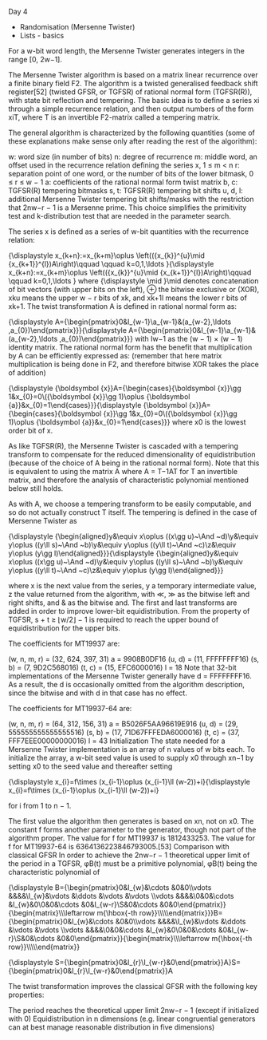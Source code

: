 Day 4

* Randomisation (Mersenne Twister)
* Lists - basics



For a w-bit word length, the Mersenne Twister generates integers in the range [0, 2w−1].

The Mersenne Twister algorithm is based on a matrix linear recurrence over a finite binary field F2. The algorithm is a twisted generalised feedback shift register[52] (twisted GFSR, or TGFSR) of rational normal form (TGFSR(R)), with state bit reflection and tempering. The basic idea is to define a series xi through a simple recurrence relation, and then output numbers of the form xiT, where T is an invertible F2-matrix called a tempering matrix.

The general algorithm is characterized by the following quantities (some of these explanations make sense only after reading the rest of the algorithm):

w: word size (in number of bits)
n: degree of recurrence
m: middle word, an offset used in the recurrence relation defining the series x, 1 ≤ m < n
r: separation point of one word, or the number of bits of the lower bitmask, 0 ≤ r ≤ w − 1
a: coefficients of the rational normal form twist matrix
b, c: TGFSR(R) tempering bitmasks
s, t: TGFSR(R) tempering bit shifts
u, d, l: additional Mersenne Twister tempering bit shifts/masks
with the restriction that 2nw−r − 1 is a Mersenne prime. This choice simplifies the primitivity test and k-distribution test that are needed in the parameter search.

The series x is defined as a series of w-bit quantities with the recurrence relation:

{\displaystyle x_{k+n}:=x_{k+m}\oplus \left(({x_{k}}^{u}\mid {x_{k+1}}^{l})A\right)\qquad \qquad k=0,1,\ldots }{\displaystyle x_{k+n}:=x_{k+m}\oplus \left(({x_{k}}^{u}\mid {x_{k+1}}^{l})A\right)\qquad \qquad k=0,1,\ldots }
where {\displaystyle \mid }\mid  denotes concatenation of bit vectors (with upper bits on the left), ⊕ the bitwise exclusive or (XOR), xku means the upper w − r bits of xk, and xk+1l means the lower r bits of xk+1. The twist transformation A is defined in rational normal form as:

{\displaystyle A={\begin{pmatrix}0&I_{w-1}\\a_{w-1}&(a_{w-2},\ldots ,a_{0})\end{pmatrix}}}{\displaystyle A={\begin{pmatrix}0&I_{w-1}\\a_{w-1}&(a_{w-2},\ldots ,a_{0})\end{pmatrix}}}
with Iw−1 as the (w − 1) × (w − 1) identity matrix. The rational normal form has the benefit that multiplication by A can be efficiently expressed as: (remember that here matrix multiplication is being done in F2, and therefore bitwise XOR takes the place of addition)

{\displaystyle {\boldsymbol {x}}A={\begin{cases}{\boldsymbol {x}}\gg 1&x_{0}=0\\({\boldsymbol {x}}\gg 1)\oplus {\boldsymbol {a}}&x_{0}=1\end{cases}}}{\displaystyle {\boldsymbol {x}}A={\begin{cases}{\boldsymbol {x}}\gg 1&x_{0}=0\\({\boldsymbol {x}}\gg 1)\oplus {\boldsymbol {a}}&x_{0}=1\end{cases}}}
where x0 is the lowest order bit of x.

As like TGFSR(R), the Mersenne Twister is cascaded with a tempering transform to compensate for the reduced dimensionality of equidistribution (because of the choice of A being in the rational normal form). Note that this is equivalent to using the matrix A where A = T−1AT for T an invertible matrix, and therefore the analysis of characteristic polynomial mentioned below still holds.

As with A, we choose a tempering transform to be easily computable, and so do not actually construct T itself. The tempering is defined in the case of Mersenne Twister as

{\displaystyle {\begin{aligned}y&\equiv x\oplus ((x\gg u)~\And ~d)\\y&\equiv y\oplus ((y\ll s)~\And ~b)\\y&\equiv y\oplus ((y\ll t)~\And ~c)\\z&\equiv y\oplus (y\gg l)\end{aligned}}}{\displaystyle {\begin{aligned}y&\equiv x\oplus ((x\gg u)~\And ~d)\\y&\equiv y\oplus ((y\ll s)~\And ~b)\\y&\equiv y\oplus ((y\ll t)~\And ~c)\\z&\equiv y\oplus (y\gg l)\end{aligned}}}

where x is the next value from the series, y a temporary intermediate value, z the value returned from the algorithm, with ≪, ≫ as the bitwise left and right shifts, and & as the bitwise and. The first and last transforms are added in order to improve lower-bit equidistribution. From the property of TGFSR, s + t ≥ ⌊w/2⌋ − 1 is required to reach the upper bound of equidistribution for the upper bits.

The coefficients for MT19937 are:

(w, n, m, r) = (32, 624, 397, 31)
a = 9908B0DF16
(u, d) = (11, FFFFFFFF16)
(s, b) = (7, 9D2C568016)
(t, c) = (15, EFC6000016)
l = 18
Note that 32-bit implementations of the Mersenne Twister generally have d = FFFFFFFF16. As a result, the d is occasionally omitted from the algorithm description, since the bitwise and with d in that case has no effect.

The coefficients for MT19937-64 are:

(w, n, m, r) = (64, 312, 156, 31)
a = B5026F5AA96619E916
(u, d) = (29, 555555555555555516)
(s, b) = (17, 71D67FFFEDA6000016)
(t, c) = (37, FFF7EEE00000000016)
l = 43
Initialization
The state needed for a Mersenne Twister implementation is an array of n values of w bits each. To initialize the array, a w-bit seed value is used to supply x0 through xn−1 by setting x0 to the seed value and thereafter setting

{\displaystyle x_{i}=f\times (x_{i-1}\oplus (x_{i-1}\ll (w-2))+i}{\displaystyle x_{i}=f\times (x_{i-1}\oplus (x_{i-1}\ll (w-2))+i}

for i from 1 to n − 1.

The first value the algorithm then generates is based on xn, not on x0.
The constant f forms another parameter to the generator, though not part of the algorithm proper.
The value for f for MT19937 is 1812433253.
The value for f for MT19937-64 is 6364136223846793005.[53]
Comparison with classical GFSR
In order to achieve the 2nw−r − 1 theoretical upper limit of the period in a TGFSR, φB(t) must be a primitive polynomial, φB(t) being the characteristic polynomial of

{\displaystyle B={\begin{pmatrix}0&I_{w}&\cdots &0&0\\\vdots &&&&\\I_{w}&\vdots &\ddots &\vdots &\vdots \\\vdots &&&&\\0&0&\cdots &I_{w}&0\\0&0&\cdots &0&I_{w-r}\\S&0&\cdots &0&0\end{pmatrix}}{\begin{matrix}\\\\\leftarrow m{\hbox{-th row}}\\\\\\\\\end{matrix}}}B={\begin{pmatrix}0&I_{w}&\cdots &0&0\\\vdots &&&&\\I_{w}&\vdots &\ddots &\vdots &\vdots \\\vdots &&&&\\0&0&\cdots &I_{w}&0\\0&0&\cdots &0&I_{w-r}\\S&0&\cdots &0&0\end{pmatrix}}{\begin{matrix}\\\\\leftarrow m{\hbox{-th row}}\\\\\\\\\end{matrix}}

{\displaystyle S={\begin{pmatrix}0&I_{r}\\I_{w-r}&0\end{pmatrix}}A}S={\begin{pmatrix}0&I_{r}\\I_{w-r}&0\end{pmatrix}}A

The twist transformation improves the classical GFSR with the following key properties:

The period reaches the theoretical upper limit 2nw−r − 1 (except if initialized with 0)
Equidistribution in n dimensions (e.g. linear congruential generators can at best manage reasonable distribution in five dimensions)
